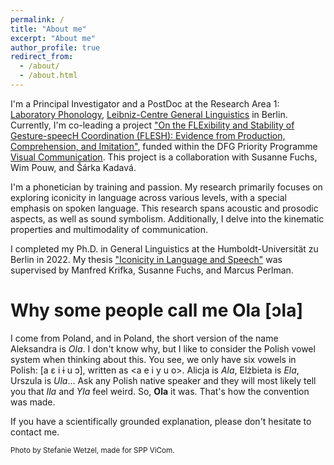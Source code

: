 ```yaml
---
permalink: /
title: "About me"
excerpt: "About me"
author_profile: true
redirect_from:
  - /about/
  - /about.html
---
```


I'm a Principal Investigator and a PostDoc at the Research Area 1: [Laboratory Phonology](https://www.leibniz-zas.de/en/research/research-areas/laboratory-phonology), [Leibniz-Centre General Linguistics](https://www.leibniz-zas.de/) in Berlin. Currently, I'm co-leading a project ["On the FLExibility and Stability of Gesture-speecH Coordination (FLESH): Evidence from Production, Comprehension, and Imitation"](https://vicom.info/projects/on-the-flexibility-and-stability-of-gesture-speech-coordination-flesh-evidence-from-production-comprehension-and-imitation/), funded within the DFG Priority Programme [Visual Communication](https://vicom.info/). This project is a collaboration with Susanne Fuchs, Wim Pouw, and Šárka Kadavá.

I'm a phonetician by training and passion. My research primarily focuses on exploring iconicity in language across various levels, with a special emphasis on spoken language. This research spans acoustic and prosodic aspects, as well as sound symbolism. Additionally, I delve into the kinematic properties and multimodality of communication.

I completed my Ph.D. in General Linguistics at the Humboldt-Universität zu Berlin in 2022. My thesis ["Iconicity in Language and Speech"](https://edoc.hu-berlin.de/handle/18452/25687) was supervised by Manfred Krifka, Susanne Fuchs, and Marcus Perlman.


Why some people call me Ola [ɔla]
======
I come from Poland, and in Poland, the short version of the name Aleksandra is <i>Ola</i>. I don't know why, but I like to consider the Polish vowel system when thinking about this. You see, we only have six vowels in Polish: [a ɛ i ɨ u ɔ], written as &lt;a e i y u o&gt;. Alicja is <i>Ala</i>, Elżbieta is <i>Ela</i>, Urszula is <i>Ula</i>... Ask any Polish native speaker and they will most likely tell you that <i>Ila</i> and <i>Yla</i> feel weird. So, <b>Ola</b> it was. That's how the convention was made.

If you have a scientifically grounded explanation, please don't hesitate to contact me.




<sup>Photo by Stefanie Wetzel, made for SPP ViCom.</sup>
